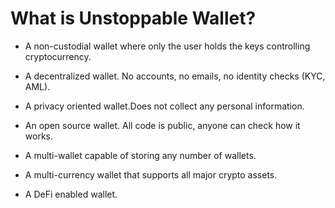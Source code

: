 # What is Unstoppable Wallet?

- A non-custodial wallet where only the user holds the keys controlling cryptocurrency.
  
- A decentralized wallet. No accounts, no emails, no identity checks (KYC, AML).
  
- A privacy oriented wallet.Does not collect any personal information.
  
- An open source wallet. All code is public, anyone can check how it works.
  
- A multi-wallet capable of storing any number of wallets.
  
- A multi-currency wallet that supports all major crypto assets.
  
- A DeFi enabled wallet.
